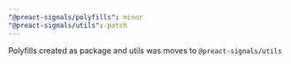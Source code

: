 ```yaml
---
"@preact-signals/polyfills": minor
"@preact-signals/utils": patch
---
```


Polyfills created as package and utils was moves to `@preact-signals/utils`
